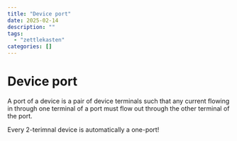 ```yaml
---
title: "Device port"
date: 2025-02-14
description: ""
tags: 
  - "zettlekasten"
categories: []
---
```


# Device port 
A port of a device is a pair of device terminals such that any current flowing in through one terminal of a port must flow out through the other terminal of the port.

Every 2-terimnal device is automatically a one-port!